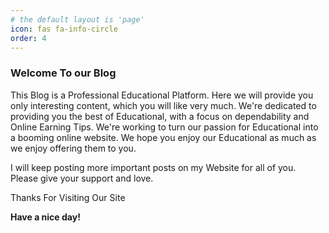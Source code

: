 ```yaml
---
# the default layout is 'page'
icon: fas fa-info-circle
order: 4
---
```

### Welcome To our Blog

This Blog is a Professional Educational Platform. Here we will provide you only interesting content, which you will like very much. We're dedicated to providing you the best of Educational, with a focus on dependability and Online Earning Tips. We're working to turn our passion for Educational into a booming online website. We hope you enjoy our Educational as much as we enjoy offering them to you.

I will keep posting more important posts on my Website for all of you. Please give your support and love.

Thanks For Visiting Our Site  
  
**Have a nice day!**